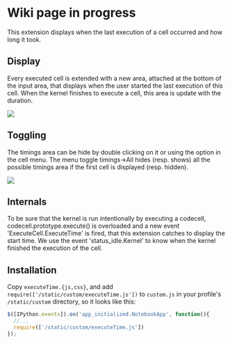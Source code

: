 # Wiki page in progress

This extension displays when the last execution of a cell occurred and how long it took. 

## Display

Every executed cell is extended with a new area, attached at the bottom of the input area, that displays when the user started the last execution of this cell. When the kernel finishes to execute a cell, this area is update with the duration. 

![](https://github.com/jcjaskula/IPython-notebook-extensions/raw/executeTimings/wiki-images/execution-timings-box.png)

## Toggling

The timings area can be hide by double clicking on it or using the option in the cell menu. The menu toggle timings->All hides (resp. shows) all the possible timings area if the first cell is displayed (resp. hidden).

![](https://github.com/jcjaskula/IPython-notebook-extensions/raw/executeTimings/wiki-images/execution-timings-menu.png)

## Internals
To be sure that the kernel is run intentionally by executing a codecell, codecell.prototype.execute() is overloaded and a new event 'ExecuteCell.ExecuteTime' is fired, that this extension catches to display the start time. We use the event 'status_idle.Kernel' to know when the kernel finished the execution of the cell. 

## Installation
Copy `executeTime.{js,css}`, and add `require(['/static/custom/executeTime.js'])` to `custom.js` in your profile's `/static/custom` directory, so it looks like this:
```javascript
$([IPython.events]).on('app_initialized.NotebookApp', function(){
  //... 
  require(['/static/custom/executeTime.js'])
});
```
